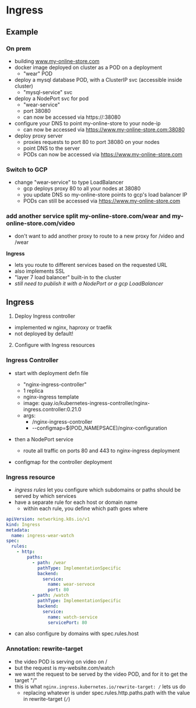 # Ingress 

## Example

### On prem
- building www.my-online-store.com
- docker image deployed on cluster as a POD on a deployment
    - "wear" POD
- deploy a mysql database POD, with a ClusterIP svc (accessible inside cluster)
    - "mysql-service" svc
- deploy a NodePort svc for pod
    - "wear-service"
    - port 38080
    - can now be accessed via https://<node-ip>:38080
- configure your DNS to point my-online-store to your node-ip
    - can now be accessed via https://www.my-online-store.com:38080
- deploy proxy server 
    - proxies requests to port 80 to port 38080 on your nodes
    - point DNS to the server
    - PODs can now be accessed via https://www.my-online-store.com

### Switch to GCP

- change "wear-service" to type LoadBalancer
    - gcp deploys proxy 80 to all your nodes at 38080
    - you update DNS so my-online-store points to gcp's load balancer IP
    - PODs can still be accessed via https://www.my-online-store.com

### add another service split my-online-store.com/wear and my-online-store.com/video
- don't want to add another proxy to route to a new proxy for /video and /wear

**Ingress**
- lets you route to different services based on the requested URL
- also implements SSL
- "layer 7 load balancer" built-in to the cluster
- *still need to publish it with a NodePort or a gcp LoadBalancer*

## Ingress
1. Deploy Ingress controller
- implemented w nginx, haproxy or traefik
- not deployed by default!
2. Configure with Ingress resources

### Ingress Controller
- start with deployment defn file
    - "nginx-ingress-controller"
    - 1 replica
    - nginx-ingress template
    - image: quay.io/kubernetes-ingress-controller/nginx-ingress.controller:0.21.0
    - args:
        - /nginx-ingress-controller
        - --configmap=$(POD_NAMEPSACE)/nginx-configuration

- then a NodePort service
    - route all traffic on ports 80 and 443 to nginx-ingress deployment

- configmap for the controller deployment

### Ingress resource
- *ingress rules* let you configure which subdomains or paths should be served by which services
- have a separate rule for each host or domain name
    - within each rule, you define which path goes where

```yaml
apiVersion: networking.k8s.io/v1
kind: Ingress
metadata:
  name: ingress-wear-watch
spec:
  rules:
    - http:
        paths:
          - path: /wear
            pathType: ImplementationSpecific
            backend:
              service:
                name: wear-servoce
                port: 80
          - path: /watch
            pathType: ImplementationSpecific
            backend:
              service:
                name: watch-service
                servicePort: 80
```
- can also configure by domains with spec.rules.host

### Annotation: rewrite-target
- the video POD is serving on video on /
- but the request is my-website.com/watch
- we want the request to be served by the video POD, and for it to get the target "/"
- this is what `nginx.ingress.kubernetes.io/rewrite-target: /` lets us do
    - replacing whatever is under spec.rules.http.paths.path with the value in rewrite-target (`/`)
    